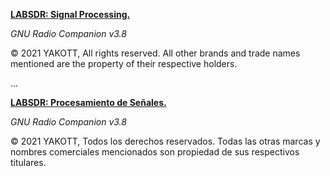 [**LABSDR: Signal Processing.**](https://youtube.com/playlist?list=PLZIQVCPY0T5YgppsTsW3EgYIT9UDQhvdG)

*GNU Radio Companion v3.8*

© 2021 YAKOTT, All rights reserved. All other brands and trade names mentioned are the property of their respective holders.

...

[**LABSDR: Procesamiento de Señales.**](https://youtube.com/playlist?list=PLZIQVCPY0T5YgppsTsW3EgYIT9UDQhvdG)

*GNU Radio Companion v3.8*

© 2021 YAKOTT, Todos los derechos reservados. Todas las otras marcas y nombres comerciales mencionados son propiedad de sus respectivos titulares.
